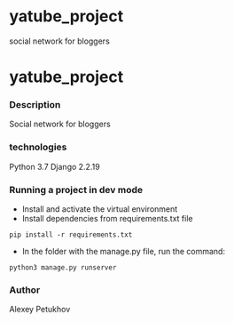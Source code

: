 # yatube_project
social network for bloggers

# yatube_project
### Description
Social network for bloggers
### technologies
Python 3.7
Django 2.2.19
### Running a project in dev mode
- Install and activate the virtual environment
- Install dependencies from requirements.txt file
```
pip install -r requirements.txt
``` 
- In the folder with the manage.py file, run the command:
```
python3 manage.py runserver
```
### Author
Alexey Petukhov
